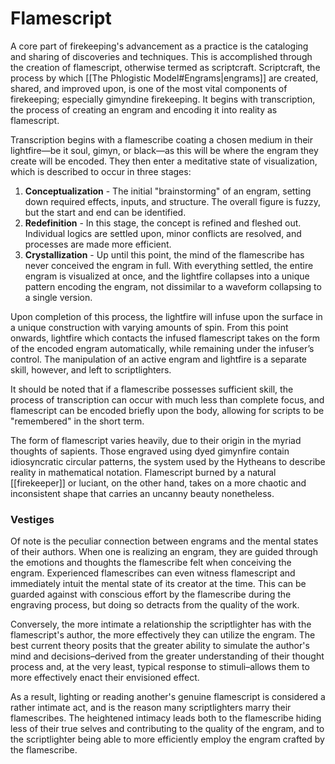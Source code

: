 # Flamescript

A core part of firekeeping's advancement as a practice is the cataloging and sharing of discoveries and techniques. This is accomplished through the creation of flamescript, otherwise termed as scriptcraft. Scriptcraft, the process by which [[The Phlogistic Model#Engrams|engrams]] are created, shared, and improved upon, is one of the most vital components of firekeeping; especially gimyndine firekeeping. It begins with transcription, the process of creating an engram and encoding it into reality as flamescript.

Transcription begins with a flamescribe coating a chosen medium in their lightfire—be it soul, gimyn, or black—as this will be where the engram they create will be encoded. They then enter a meditative state of visualization, which is described to occur in three stages:

1. **Conceptualization** \- The initial "brainstorming" of an engram, setting down required effects, inputs, and structure. The overall figure is fuzzy, but the start and end can be identified.  
2. **Redefinition** \- In this stage, the concept is refined and fleshed out. Individual logics are settled upon, minor conflicts are resolved, and processes are made more efficient.  
3. **Crystallization** \- Up until this point, the mind of the flamescribe has never conceived the engram in full. With everything settled, the entire engram is visualized at once, and the lightfire collapses into a unique pattern encoding the engram, not dissimilar to a waveform collapsing to a single version.

Upon completion of this process, the lightfire will infuse upon the surface in a unique construction with varying amounts of spin. From this point onwards, lightfire which contacts the infused flamescript takes on the form of the encoded engram automatically, while remaining under the infuser’s control. The manipulation of an active engram and lightfire is a separate skill, however, and left to scriptlighters.

It should be noted that if a flamescribe possesses sufficient skill, the process of transcription can occur with much less than complete focus, and flamescript can be encoded briefly upon the body, allowing for scripts to be "remembered" in the short term.

The form of flamescript varies heavily, due to their origin in the myriad thoughts of sapients. Those engraved using dyed gimynfire contain idiosyncratic circular patterns, the system used by the Hytheans to describe reality in mathematical notation. Flamescript burned by a natural [[firekeeper]] or luciant, on the other hand, takes on a more chaotic and inconsistent shape that carries an uncanny beauty nonetheless.

### Vestiges

Of note is the peculiar connection between engrams and the mental states of their authors. When one is realizing an engram, they are guided through the emotions and thoughts the flamescribe felt when conceiving the engram. Experienced flamescribes can even witness flamescript and immediately intuit the mental state of its creator at the time. This can be guarded against with conscious effort by the flamescribe during the engraving process, but doing so detracts from the quality of the work.

Conversely, the more intimate a relationship the scriptlighter has with the flamescript's author, the more effectively they can utilize the engram. The best current theory posits that the greater ability to simulate the author's mind and decisions–derived from the greater understanding of their thought process and, at  the very least, typical response to stimuli–allows them to more effectively enact their envisioned effect.

As a result, lighting or reading another's genuine flamescript is considered a rather intimate act, and is the reason many scriptlighters marry their flamescribes. The heightened intimacy leads both to the flamescribe hiding less of their true selves and contributing to the quality of the engram, and to the scriptlighter being able to more efficiently employ the engram crafted by the flamescribe.
